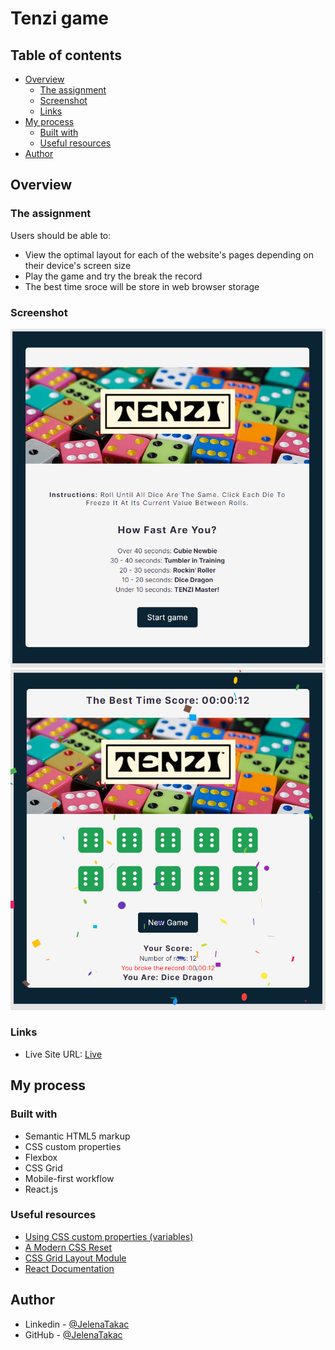 # Tenzi game

## Table of contents

- [Overview](#overview)
  - [The assignment](#the-assignment)
  - [Screenshot](#screenshot)
  - [Links](#links)
- [My process](#my-process)
  - [Built with](#built-with)
  - [Useful resources](#useful-resources)
- [Author](#author)

## Overview

### The assignment

Users should be able to:

- View the optimal layout for each of the website's pages depending on their device's screen size
- Play the game and try the break the record
- The best time sroce will be store in web browser storage

### Screenshot

![Screenshot](./src/images/screenshot1.png)
![Screenshot](./src/images/screenshot2.PNG)

### Links

- Live Site URL: [Live](https://tenzi-game-storage-the-best-score.netlify.app/)

## My process

### Built with

- Semantic HTML5 markup
- CSS custom properties
- Flexbox
- CSS Grid
- Mobile-first workflow
- React.js

### Useful resources

- [Using CSS custom properties (variables)](https://developer.mozilla.org/en-US/docs/Web/CSS/Using_CSS_custom_properties)
- [A Modern CSS Reset](https://piccalil.li/blog/a-modern-css-reset/)
- [CSS Grid Layout Module](https://www.w3schools.com/css/css_grid.asp)
- [React Documentation](https://react.dev/learn)

## Author

- Linkedin - [@JelenaTakac](https://www.linkedin.com/in/jelena-taka%C4%8D-b94446220/)
- GitHub - [@JelenaTakac](https://github.com/JelenaTakac)
